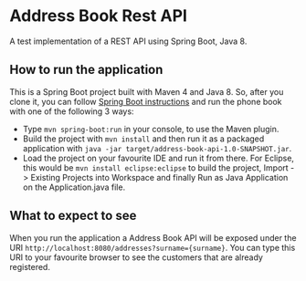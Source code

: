 # Address Book Rest API

A test implementation of a REST API using Spring Boot, Java 8.

## How to run the application

This is a Spring Boot project built with Maven 4 and Java 8. So, after you clone it, you can follow [Spring Boot instructions](https://docs.spring.io/spring-boot/docs/current/reference/html/using-boot-running-your-application.html) and run the phone book with one of the following 3 ways:

* Type `mvn spring-boot:run` in your console, to use the Maven plugin.
* Build the project with `mvn install` and then run it as a packaged application with `java -jar target/address-book-api-1.0-SNAPSHOT.jar`.
* Load the project on your favourite IDE and run it from there. For Eclipse, this would be `mvn install eclipse:eclipse` to build the project, Import -> Existing Projects into Workspace and finally Run as Java Application on the Application.java file.


## What to expect to see

When you run the application a Address Book API will be exposed under the URI `http://localhost:8080/addresses?surname={surname}`. You can type this URI to your favourite browser to see the customers that are already registered.
